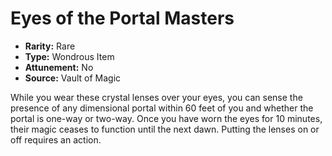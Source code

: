 # Eyes of the Portal Masters

- **Rarity:** Rare
- **Type:** Wondrous Item
- **Attunement:** No
- **Source:** Vault of Magic

While you wear these crystal lenses over your eyes, you can sense the presence of any dimensional portal within 60 feet of you and whether the portal is one-way or two-way. Once you have worn the eyes for 10 minutes, their magic ceases to function until the next dawn. Putting the lenses on or off requires an action.
